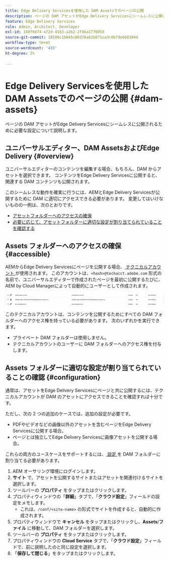 ```yaml
---
title: Edge Delivery Servicesを使用した DAM Assetsでのページの公開
description: ページの DAM アセットがEdge Delivery Servicesにシームレスに公開されるために必要な設定について説明します。
feature: Edge Delivery Services
role: Admin, Architect, Developer
exl-id: 160f0474-a72d-4183-a2b2-2f8ba177605d
source-git-commit: 10580c1b045c86d76ab2b871ca3c0b7de6683044
workflow-type: tm+mt
source-wordcount: '433'
ht-degree: 2%

---
```


# Edge Delivery Servicesを使用した DAM Assetsでのページの公開 {#dam-assets}

ページの DAM アセットがEdge Delivery Servicesにシームレスに公開されるために必要な設定について説明します。

## ユニバーサルエディター、DAM AssetsおよびEdge Delivery {#overview}

ユニバーサルエディターのコンテンツを編集する場合、もちろん、DAM からアセットを選択できます。 コンテンツをEdge Delivery Servicesに公開すると、関連する DAM コンテンツも公開されます。

このシームレスな動作を確実に行うには、AEMとEdge Delivery Servicesが公開するために DAM に適切にアクセスできる必要があります。 変更してはいけないものの一例は、次のとおりです。

* [ アセットフォルダーへのアクセスの確保 ](#accessible)
* [ 必要に応じて、アセットフォルダーに適切な設定が割り当てられていることを確認する ](#configuration)

## Assets フォルダーへのアクセスの確保 {#accessible}

AEMからEdge Delivery Servicesにページを公開する場合、[ テクニカルアカウント ](/help/implementing/developing/introduction/generating-access-tokens-for-server-side-apis.md) が使用されます。 このアカウントは、`<hash>@techacct.adobe.com` 形式の名前で、ユニバーサルエディターで作成されたページを最初に公開するたびに、AEM by Cloud Managerによって自動的にユーザーとして作成されます。

![ テクニカルアカウント ](/help/edge/wysiwyg-authoring/assets/dam-assets/technical-account.png)

このテクニカルアカウントは、コンテンツを公開するためにすべての DAM フォルダーへのアクセス権を持っている必要があります。 次のいずれかを実行できます。

* プライベート DAM フォルダーは使用しません。
* テクニカルアカウントのユーザーに DAM フォルダーへのアクセス権を付与します。

## Assets フォルダーに適切な設定が割り当てられていることの確認 {#configuration}

通常は、アセットをEdge Delivery Servicesにページと共に公開するには、テクニカルアカウントが DAM のアセットにアクセスできることを確認すれば十分です。

ただし、次の 2 つの追加のケースでは、追加の設定が必要です。

* PDFやビデオなどの画像以外のアセットを含むページをEdge Delivery Servicesに公開する場合。
* ページとは独立してEdge Delivery Servicesに画像アセットを公開する場合。

これらの両方のユースケースをサポートするには、[ 設定 ](/help/implementing/developing/introduction/configurations.md) を DAM フォルダーに割り当てる必要があります。

1. AEM オーサリング環境にログインします。
1. **サイト** で、アセットを公開するサイトまたはアセットを関連付けるサイトを選択します。
1. ツールバーの **プロパティ** をタップまたはクリックします。
1. プロパティウィンドウの「**詳細**」タブで、「**クラウド設定**」フィールドの設定をメモします。
   * これは、`/conf/<site-name>` の形式でサイトを作成すると、自動的に作成されます。
1. プロパティウィンドウで **キャンセル** をタップまたはクリックし、**Assets**/**ファイル** に移動して、DAM フォルダーを選択します。
1. ツールバーの **プロパティ** をタップまたはクリックします。
1. プロパティウィンドウの **Cloud Service** タブで、「**クラウド設定**」フィールドで、前に説明したのと同じ設定を選択します。
1. 「**保存して閉じる**」をタップまたはクリックします。
